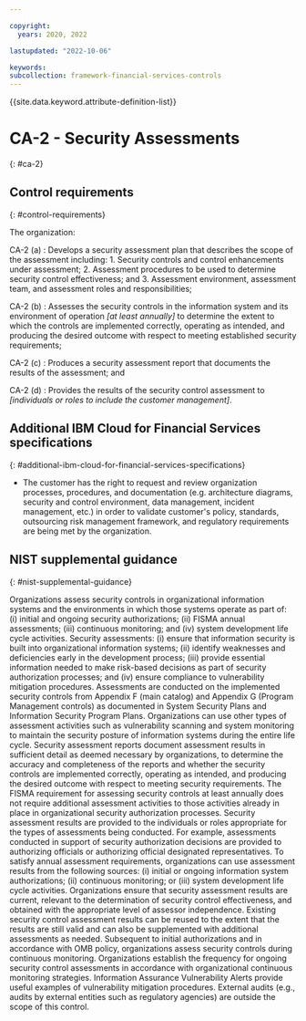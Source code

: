 ```yaml
---

copyright:
  years: 2020, 2022

lastupdated: "2022-10-06"

keywords: 
subcollection: framework-financial-services-controls
---
```


{{site.data.keyword.attribute-definition-list}}

               
# CA-2 - Security Assessments
{: #ca-2}

## Control requirements
{: #control-requirements}

The organization:

CA-2 (a)
    : Develops a security assessment plan that describes the scope of the assessment including:
      1. Security controls and control enhancements under assessment;
      2. Assessment procedures to be used to determine security control effectiveness; and
      3. Assessment environment, assessment team, and assessment roles and responsibilities;

CA-2 (b)
    : Assesses the security controls in the information system and its environment of operation _[at least annually]_ to determine the extent to which the controls are implemented correctly, operating as intended, and producing the desired outcome with respect to meeting established security requirements;

CA-2 (c)
    : Produces a security assessment report that documents the results of the assessment; and

CA-2 (d)
    : Provides the results of the security control assessment to _[individuals or roles to include the customer management]_.

## Additional IBM Cloud for Financial Services specifications
{: #additional-ibm-cloud-for-financial-services-specifications}

- The customer has the right to request and review organization processes, procedures, and documentation (e.g. architecture diagrams, security and control environment, data management, incident management, etc.) in order to validate customer's policy, standards, outsourcing risk management framework, and regulatory requirements are being met by the organization.

## NIST supplemental guidance
{: #nist-supplemental-guidance}

Organizations assess security controls in organizational information systems and the environments in which those systems operate as part of: (i) initial and ongoing security authorizations; (ii) FISMA annual assessments; (iii) continuous monitoring; and (iv) system development life cycle activities. Security assessments: (i) ensure that information security is built into organizational information systems; (ii) identify weaknesses and deficiencies early in the development process; (iii) provide essential information needed to make risk-based decisions as part of security authorization processes; and (iv) ensure compliance to vulnerability mitigation procedures. Assessments are conducted on the implemented security controls from Appendix F (main catalog) and Appendix G (Program Management controls) as documented in System Security Plans and Information Security Program Plans. Organizations can use other types of assessment activities such as vulnerability scanning and system monitoring to maintain the security posture of information systems during the entire life cycle. Security assessment reports document assessment results in sufficient detail as deemed necessary by organizations, to determine the accuracy and completeness of the reports and whether the security controls are implemented correctly, operating as intended, and producing the desired outcome with respect to meeting security requirements. The FISMA requirement for assessing security controls at least annually does not require additional assessment activities to those activities already in place in organizational security authorization processes. Security assessment results are provided to the individuals or roles appropriate for the types of assessments being conducted. For example, assessments conducted in support of security authorization decisions are provided to authorizing officials or authorizing official designated representatives. To satisfy annual assessment requirements, organizations can use assessment results from the following sources: (i) initial or ongoing information system authorizations; (ii) continuous monitoring; or (iii) system development life cycle activities. Organizations ensure that security assessment results are current, relevant to the determination of security control effectiveness, and obtained with the appropriate level of assessor independence. Existing security control assessment results can be reused to the extent that the results are still valid and can also be supplemented with additional assessments as needed. Subsequent to initial authorizations and in accordance with OMB policy, organizations assess security controls during continuous monitoring. Organizations establish the frequency for ongoing security control assessments in accordance with organizational continuous monitoring strategies. Information Assurance Vulnerability Alerts provide useful examples of vulnerability mitigation procedures. External audits (e.g., audits by external entities such as regulatory agencies) are outside the scope of this control.





